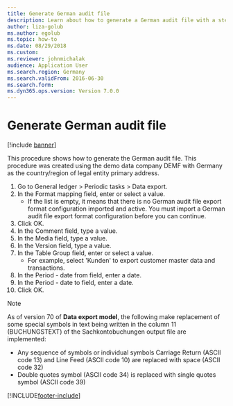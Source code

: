 ```yaml
--- 
title: Generate German audit file
description: Learn about how to generate a German audit file with a step-by-step process using the DEMF demo company with Germany as the region of legal entity primary address.
author: liza-golub
ms.author: egolub
ms.topic: how-to
ms.date: 08/29/2018
ms.custom:
ms.reviewer: johnmichalak   
audience: Application User 
ms.search.region: Germany
ms.search.validFrom: 2016-06-30
ms.search.form:
ms.dyn365.ops.version: Version 7.0.0
---
```


# Generate German audit file

[!include [banner](../../includes/banner.md)]

This procedure shows how to generate the German audit file. This procedure was created using the demo data company DEMF with Germany as the country/region of legal entity primary address.

1. Go to General ledger > Periodic tasks > Data export.
2. In the Format mapping field, enter or select a value.
    - If the list is empty, it means that there is no German audit file export format configuration imported and active. You must import a German audit file export format configuration before you can continue.  
3. Click OK.
4. In the Comment field, type a value.
5. In the Media field, type a value.
6. In the Version field, type a value.
7. In the Table Group field, enter or select a value.
    - For example, select 'Kunden' to export customer master data and transactions.  
8. In the Period - date from field, enter a date.
9. In the Period - date to field, enter a date.
10. Click OK.

> [!NOTE]
> As of version 70 of **Data export model**, the following make replacement of some special symbols in text being written in the column 11 (BUCHUNGSTEXT) of the Sachkontobuchungen output file are implemented:
> - Any sequence of symbols or individual symbols Carriage Return (ASCII code 13) and Line Feed (ASCII code 10) are replaced with space (ASCII code 32)
> - Double quotes symbol (ASCII code 34) is replaced with single quotes symbol (ASCII code 39)


[!INCLUDE[footer-include](../../../includes/footer-banner.md)]
